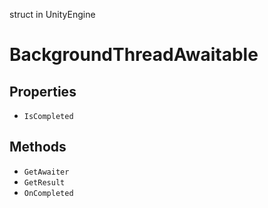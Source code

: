 struct in UnityEngine
# BackgroundThreadAwaitable

## Properties
- `IsCompleted`
## Methods
- `GetAwaiter`
- `GetResult`
- `OnCompleted`
